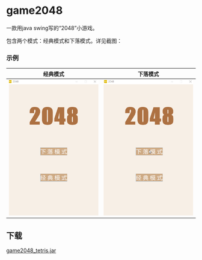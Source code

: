 # game2048
一款用java swing写的“2048”小游戏。

包含两个模式：经典模式和下落模式。详见截图：

### 示例 
**经典模式**             |  **下落模式**
:-------------------------:|:-------------------------:
![经典模式](https://github.com/brandonbai/game2048/blob/master/screenshot2.gif)  |  ![下落模式](https://github.com/brandonbai/game2048/blob/master/screenshot1.gif)

## 下载

[game2048_tetris.jar](https://github.com/brandonbai/game2048/blob/master/game2048_tetris.jar?raw=true)